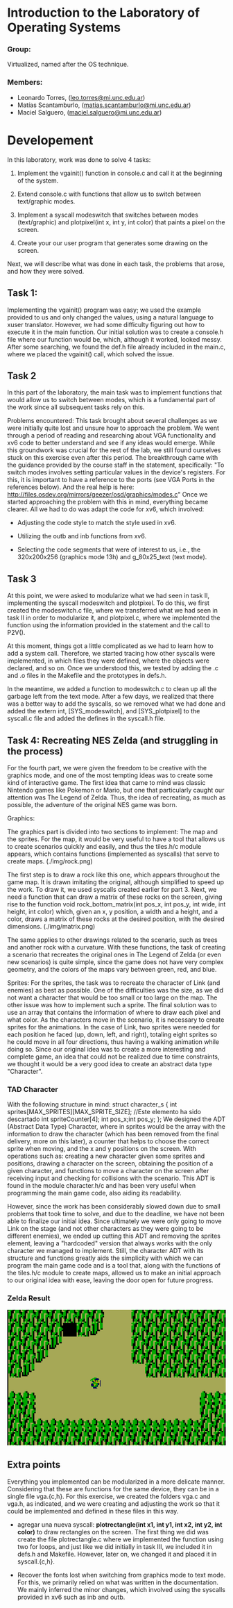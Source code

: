 # Introduction to the Laboratory of Operating Systems

### Group:

Virtualized, named after the OS technique.

### Members:

- Leonardo Torres, (leo.torres@mi.unc.edu.ar)
- Matías Scantamburlo, (matias.scantamburlo@mi.unc.edu.ar)
- Maciel Salguero, (maciel.salguero@mi.unc.edu.ar)

# Developement

In this laboratory, work was done to solve 4 tasks:

1.  Implement the vgainit() function in console.c and call it at the beginning of the system.

2.  Extend console.c with functions that allow us to switch between text/graphic modes.

3.  Implement a syscall modeswitch that switches between modes (text/graphic) and plotpixel(int x, int y, int color) that paints a pixel on the screen.

4.  Create your our user program that generates some drawing on the screen.

Next, we will describe what was done in each task, the problems that arose, and how they were solved.

## Task 1:

Implementing the vgainit() program was easy; we used the example provided to us and only changed the values, using a natural language to xuser translator. However, we had some difficulty figuring out how to execute it in the main function. Our initial solution was to create a console.h file where our function would be, which, although it worked, looked messy. After some searching, we found the def.h file already included in the main.c, where we placed the vgainit() call, which solved the issue.

## Task 2

In this part of the laboratory, the main task was to implement functions that would allow us to switch between modes, which is a fundamental part of the work since all subsequent tasks rely on this.

Problems encountered:
This task brought about several challenges as we were initially quite lost and unsure how to approach the problem. We went through a period of reading and researching about VGA functionality and xv6 code to better understand and see if any ideas would emerge. While this groundwork was crucial for the rest of the lab, we still found ourselves stuck on this exercise even after this period. The breakthrough came with the guidance provided by the course staff in the statement, specifically:
"To switch modes involves setting particular values in the device's registers. For this, it is important to have a reference to the ports (see VGA Ports in the references below). And the real help is here: http://files.osdev.org/mirrors/geezer/osd/graphics/modes.c"
Once we started approaching the problem with this in mind, everything became clearer. All we had to do was adapt the code for xv6, which involved:

- Adjusting the code style to match the style used in xv6.

- Utilizing the outb and inb functions from xv6.

- Selecting the code segments that were of interest to us, i.e., the 320x200x256 (graphics mode 13h) and g_80x25_text (text mode).

## Task 3

At this point, we were asked to modularize what we had seen in task II, implementing the syscall modeswitch and plotpixel. To do this, we first created the modeswitch.c file, where we transferred what we had seen in task II in order to modularize it, and plotpixel.c, where we implemented the function using the information provided in the statement and the call to P2V().

At this moment, things got a little complicated as we had to learn how to add a system call. Therefore, we started tracing how other syscalls were implemented, in which files they were defined, where the objects were declared, and so on. Once we understood this, we tested by adding the .c and .o files in the Makefile and the prototypes in defs.h.

In the meantime, we added a function to modeswitch.c to clean up all the garbage left from the text mode. After a few days, we realized that there was a better way to add the syscalls, so we removed what we had done and added the extern int, [SYS_modeswitch], and [SYS_plotpixel] to the syscall.c file and added the defines in the syscall.h file.

## Task 4: Recreating NES Zelda (and struggling in the process)

For the fourth part, we were given the freedom to be creative with the graphics mode, and one of the most tempting ideas was to create some kind of interactive game. The first idea that came to mind was classic Nintendo games like Pokemon or Mario, but one that particularly caught our attention was The Legend of Zelda. Thus, the idea of recreating, as much as possible, the adventure of the original NES game was born.

Graphics:

The graphics part is divided into two sections to implement: The map and the sprites. For the map, it would be very useful to have a tool that allows us to create scenarios quickly and easily, and thus the tiles.h/c module appears, which contains functions (implemented as syscalls) that serve to create maps. (./img/rock.png)

The first step is to draw a rock like this one, which appears throughout the game map. It is drawn imitating the original, although simplified to speed up the work. To draw it, we used syscalls created earlier for part 3. Next, we need a function that can draw a matrix of these rocks on the screen, giving rise to the function void rock_bottom_matrix(int pos_x, int pos_y, int wide, int height, int color) which, given an x, y position, a width and a height, and a color, draws a matrix of these rocks at the desired position, with the desired dimensions. (./img/matrix.png)

The same applies to other drawings related to the scenario, such as trees and another rock with a curvature. With these functions, the task of creating a scenario that recreates the original ones in The Legend of Zelda (or even new scenarios) is quite simple, since the game does not have very complex geometry, and the colors of the maps vary between green, red, and blue.

Sprites: For the sprites, the task was to recreate the character of Link (and enemies) as best as possible. One of the difficulties was the size, as we did not want a character that would be too small or too large on the map. The other issue was how to implement such a sprite. The final solution was to use an array that contains the information of where to draw each pixel and what color. As the characters move in the scenario, it is necessary to create sprites for the animations. In the case of Link, two sprites were needed for each position he faced (up, down, left, and right), totaling eight sprites so he could move in all four directions, thus having a walking animation while doing so. Since our original idea was to create a more interesting and complete game, an idea that could not be realized due to time constraints, we thought it would be a very good idea to create an abstract data type "Character".

### TAD Character

With the following structure in mind: struct character_s { int sprites[MAX_SPRITES][MAX_SPRITE_SIZE]; //Este elemento ha sido descartado int spriteCounter[4]; int pos_x;int pos_y; }; We designed the ADT (Abstract Data Type) Character, where in sprites would be the array with the information to draw the character (which has been removed from the final delivery, more on this later), a counter that helps to choose the correct sprite when moving, and the x and y positions on the screen. With operations such as: creating a new character given some sprites and positions, drawing a character on the screen, obtaining the position of a given character, and functions to move a character on the screen after receiving input and checking for collisions with the scenario. This ADT is found in the module character.h/c and has been very useful when programming the main game code, also aiding its readability.

However, since the work has been considerably slowed down due to small problems that took time to solve, and due to the deadline, we have not been able to finalize our initial idea. Since ultimately we were only going to move Link on the stage (and not other characters as they were going to be different enemies), we ended up cutting this ADT and removing the sprites element, leaving a "hardcoded" version that always works with the only character we managed to implement. Still, the character ADT with its structure and functions greatly aids the simplicity with which we can program the main game code and is a tool that, along with the functions of the tiles.h/c module to create maps, allowed us to make an initial approach to our original idea with ease, leaving the door open for future progress.

### Zelda Result

![](https://github.com/WalaSTH/vc-framebuffer/blob/master/image/zeldaDemo.gif)

## Extra points

Everything you implemented can be modularized in a more delicate manner. Considering that these are functions for the same device, they can be in a single file vga.{c,h}. For this exercise, we created the folders vga.c and vga.h, as indicated, and we were creating and adjusting the work so that it could be implemented and defined in these files in this way.

- agregar una nueva syscall:
  **plotrectangle(int x1, int y1, int x2, int y2, int color)**
  to draw rectangles on the screen.
  The first thing we did was create the file plotrectangle.c where we implemented the function using two for loops, and just like we did initially in task III, we included it in defs.h and Makefile. However, later on, we changed it and placed it in syscall.{c,h}.

- Recover the fonts lost when switching from graphics mode to text mode.
  For this, we primarily relied on what was written in the documentation. We mainly inferred the minor changes, which involved using the syscalls provided in xv6 such as inb and outb.
